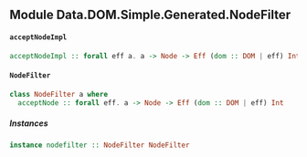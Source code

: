 ## Module Data.DOM.Simple.Generated.NodeFilter

#### `acceptNodeImpl`

``` purescript
acceptNodeImpl :: forall eff a. a -> Node -> Eff (dom :: DOM | eff) Int
```

#### `NodeFilter`

``` purescript
class NodeFilter a where
  acceptNode :: forall eff. a -> Node -> Eff (dom :: DOM | eff) Int
```

##### Instances
``` purescript
instance nodefilter :: NodeFilter NodeFilter
```


